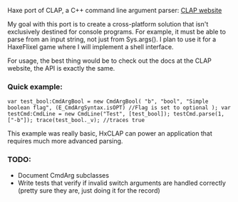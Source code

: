 Haxe port of CLAP, a C++ command line argument parser:
[CLAP website](http://www.cs.bgu.ac.il/~cgproj/CLAP/)

My goal with this port is to create a cross-platform solution that isn't exclusively destined for console programs. For example, it must be able to parse from an input string, not just from Sys.args(). I plan to use it for a HaxeFlixel game where I will implement a shell interface.

For usage, the best thing would be to check out the docs at the CLAP website, the API is exactly the same.

### Quick example:
`var test_bool:CmdArgBool = new CmdArgBool(
			"b",
			"bool",
			"Simple boolean flag",
			(E_CmdArgSyntax.isOPT) //Flag is set to optional
			);
var testCmd:CmdLine = new CmdLine("Test", [test_bool]);
testCmd.parse(1, ["-b"]);
trace(test_bool._v); //traces true`

This example was really basic, HxCLAP can power an application that requires much more advanced parsing.

### TODO:
* Document CmdArg subclasses
* Write tests that verify if invalid switch arguments are handled correctly (pretty sure they are, just doing it for the record)
